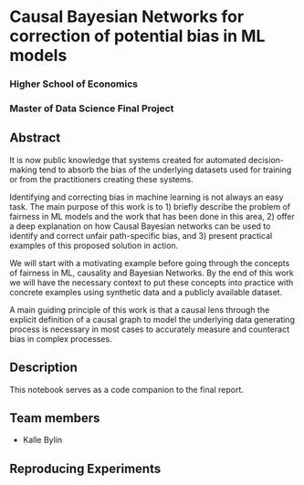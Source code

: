 # Causal Bayesian Networks for correction of potential bias in ML models

### Higher School of Economics
### Master of Data Science Final Project


## Abstract

It is now public knowledge that systems created for automated decision-making tend to absorb the bias of the underlying datasets used for training or from the practitioners creating these systems.

Identifying and correcting bias in machine learning is not always an easy task. The main purpose of this work is to 1) briefly describe the problem of fairness in ML models and the work that has been done in this area, 2) offer a deep explanation on how Causal Bayesian networks can be used to identify and correct unfair path-specific bias, and 3) present practical examples of this proposed solution in action.

We will start with a motivating example before going through the concepts of fairness in ML, causality and Bayesian Networks. By the end of this work we will have the necessary context to put these concepts into practice with concrete examples using synthetic data and a publicly available dataset.

A main guiding principle of this work is that a causal lens through the explicit definition of a causal graph to model the underlying data generating process is necessary in most cases to accurately measure and counteract bias in complex processes.

## Description

This notebook serves as a code companion to the final report. 

## Team members

- Kalle Bylin

## Reproducing Experiments

